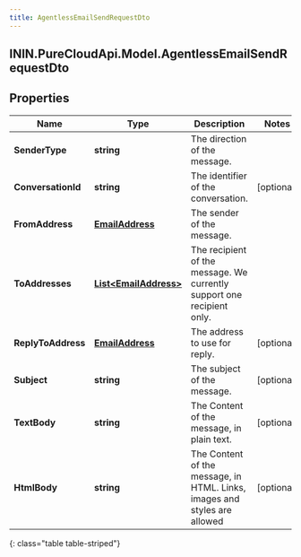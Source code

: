 ```yaml
---
title: AgentlessEmailSendRequestDto
---
```

## ININ.PureCloudApi.Model.AgentlessEmailSendRequestDto

## Properties

|Name | Type | Description | Notes|
|------------ | ------------- | ------------- | -------------|
| **SenderType** | **string** | The direction of the message. | |
| **ConversationId** | **string** | The identifier of the conversation. | [optional] |
| **FromAddress** | [**EmailAddress**](EmailAddress.html) | The sender of the message. | |
| **ToAddresses** | [**List&lt;EmailAddress&gt;**](EmailAddress.html) | The recipient of the message. We currently support one recipient only. | |
| **ReplyToAddress** | [**EmailAddress**](EmailAddress.html) | The address to use for reply. | [optional] |
| **Subject** | **string** | The subject of the message. | [optional] |
| **TextBody** | **string** | The Content of the message, in plain text. | [optional] |
| **HtmlBody** | **string** | The Content of the message, in HTML. Links, images and styles are allowed | [optional] |
{: class="table table-striped"}


